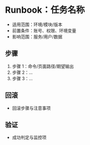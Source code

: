 # Runbook：任务名称

- 适用范围：环境/模块/版本
- 前置条件：账号、权限、环境变量
- 影响范围：服务/用户/数据

## 步骤
1. 步骤 1：命令/页面路径/期望输出
2. 步骤 2：…
3. 步骤 3：…

## 回滚
- 回滚步骤与注意事项

## 验证
- 成功判定与监控项

